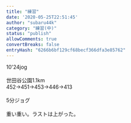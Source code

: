 ```yaml
---
title: "練習"
date: '2020-05-25T22:51:45'
author: "subaru44k"
category: "練習(中)"
status: "publish"
allowComments: true
convertBreaks: false
entryHash: "6266b6bf129cf68becf366dfa3e85762"
---
```

10'24jog<br>
<br>
世田谷公園1.1km<br>
452→451→453→446→413<br>
<br>
5分ジョグ<br>
<br>
重い重い。ラストは上がった。
